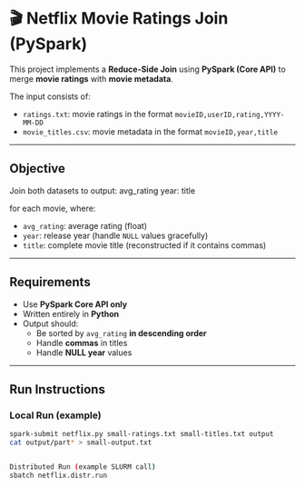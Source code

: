 # 🎬 Netflix Movie Ratings Join (PySpark)

This project implements a **Reduce-Side Join** using **PySpark (Core API)** to merge **movie ratings** with **movie metadata**.

The input consists of:

- `ratings.txt`: movie ratings in the format `movieID,userID,rating,YYYY-MM-DD`
- `movie_titles.csv`: movie metadata in the format `movieID,year,title`

---

## Objective

Join both datasets to output: avg_rating year: title

for each movie, where:

- `avg_rating`: average rating (float)
- `year`: release year (handle `NULL` values gracefully)
- `title`: complete movie title (reconstructed if it contains commas)

---

## Requirements

- Use **PySpark Core API only**
- Written entirely in **Python**
- Output should:
  - Be sorted by `avg_rating` **in descending order**
  - Handle **commas** in titles
  - Handle **NULL year** values

---

## Run Instructions

### Local Run (example)

```bash
spark-submit netflix.py small-ratings.txt small-titles.txt output
cat output/part* > small-output.txt


Distributed Run (example SLURM call)
sbatch netflix.distr.run

